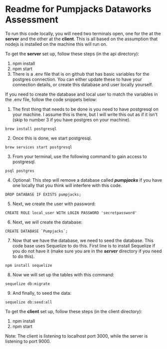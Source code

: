 # Readme for Pumpjacks Dataworks Assessment

To run this code locally, you will need two terminals open, one for the at the **server** and the other at the **client**.
This is all based on the assumption that nodejs is installed on the machine this will run on.

To get the **server** set up, follow these steps (in the api directory):
1. npm install
2. npm start
3. There is a .env file that is on github that has basic variables for the postgres connection. You can either update these to have your connection details, or create this database and user locally yourself.

If you need to create the database and local user to match the variables in the .env file, follow the code snippets below:

1. The first thing that needs to be done is you need to have postgresql on your machine. I assume this is there, but I will write this out as if it isn't (skip to number 3 if you have postgres on your machine).
```
brew install postgresql
```
2. Once this is done, we start postgresql.
```
brew services start postgresql
```
3. From your terminal, use the following command to gain access to postgresql.
```
psql postgres
```
4. Optional: This step will remove a database called ***pumpjacks*** if you have one locally that you think will interfere with this code.
```
DROP DATABASE IF EXISTS pumpjacks;
```
5. Next, we create the user with password:
```
CREATE ROLE local_user WITH LOGIN PASSWORD 'secretpassword'
```
6. Next, we will create the database:
```
CREATE DATABASE `Pumpjacks`;
```
7. Now that we have the database, we need to seed the database. This code base uses Sequelize to do this. First line is to install Sequelize if you do not have it (make sure you are in the ***server*** directory if you need to do this).
```
npm install sequelize
```
8. Now we will set up the tables with this command:
```
sequelize db:migrate
```
9. And finally, to seed the data:
```
sequelize db:seed:all
```


To get the **client** set up, follow these steps (in the client directory):
1. npm install
2. npm start

Note: The client is listening to localhost port 3000, while the server is listening to port 9000.
